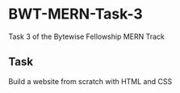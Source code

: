 # BWT-MERN-Task-3
Task 3 of the Bytewise Fellowship MERN Track

<h2>Task</h2>
<p>Build a website from scratch with HTML and CSS</p>
